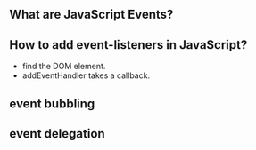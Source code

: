 ## What are JavaScript Events?

## How to add event-listeners in JavaScript?
* find the DOM element.
* addEventHandler takes a callback.

## event bubbling

## event delegation